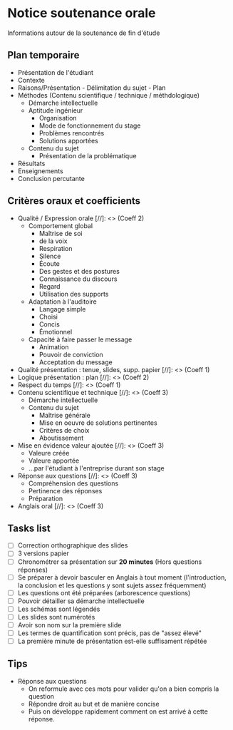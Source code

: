 Notice soutenance orale
===========

Informations autour de la soutenance de fin d'étude

## Plan temporaire

* Présentation de l'étudiant
* Contexte
* Raisons/Présentation - Délimitation du sujet - Plan
* Méthodes (Contenu scientifique / technique / méthdologique)
    * Démarche intellectuelle
    * Aptitude ingénieur
        * Organisation
        * Mode de fonctionnement du stage
        * Problèmes rencontrés
        * Solutions apportées
    * Contenu du sujet
        * Présentation de la problématique
* Résultats
* Enseignements
* Conclusion percutante

## Critères oraux et coefficients

* Qualité / Expression orale
[//]: <> (Coeff 2)
    * Comportement global
        * Maîtrise de soi
        * de la voix
        * Respiration
        * Silence
        * Écoute
        * Des gestes et des postures
        * Connaissance du discours
        * Regard
        * Utilisation des supports
    * Adaptation à l'auditoire
        * Langage simple
        * Choisi
        * Concis
        * Émotionnel
    * Capacité à faire passer le message
        * Animation
        * Pouvoir de conviction
        * Acceptation du message
* Qualité présentation : tenue, slides, supp. papier
[//]: <> (Coeff 1)
* Logique présentation : plan
[//]: <> (Coeff 2)
* Respect du temps
[//]: <> (Coeff 1)
* Contenu scientifique et technique
[//]: <> (Coeff 3)
    * Démarche intellectuelle
    * Contenu du sujet
        * Maîtrise générale
        * Mise en oeuvre de solutions pertinentes
        * Critères de choix
        * Aboutissement
* Mise en évidence valeur ajoutée
[//]: <> (Coeff 3)
    * Valeure créée
    * Valeure apportée
    * ...par l'étudiant à l'entreprise durant son stage
* Réponse aux questions
[//]: <> (Coeff 3)
    * Compréhension des questions
    * Pertinence des réponses
    * Préparation
* Anglais oral
[//]: <> (Coeff 3)

## Tasks list

- [ ] Correction orthographique des slides
- [ ] 3 versions papier
- [ ] Chronométrer sa présentation sur __20 minutes__
  (Hors questions réponses)
- [ ] Se préparer à devoir basculer en Anglais à tout moment (l'introduction,
  la conclusion et les questions y sont sujets assez fréquemment)
- [ ] Les questions ont été préparées (arborescence questions)
- [ ] Pouvoir détailler sa démarche intellectuelle
- [ ] Les schémas sont légendés
- [ ] Les slides sont numérotés
- [ ] Avoir son nom sur la première slide
- [ ] Les termes de quantification sont précis, pas de "assez élevé"
- [ ] La première minute de présentation est-elle suffisament répétée

## Tips

* Réponse aux questions
    * On reformule avec ces mots pour valider qu'on a bien compris la question
    * Répondre droit au but et de manière concise
    * Puis on développe rapidement
      comment on est arrivé à cette réponse.
